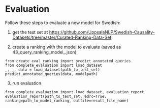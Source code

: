 # Evaluation
Follow these steps to evaluate a new model for Swedish:

1) get the test set at https://github.com/UppsalaNLP/Swedish-Causality-Datasets/tree/master/Curated-Ranking-Data-Set

2) create a ranking with the model to evaluate (saved as 43\_query\_ranking\_model\_<modelpath>.json)

```
from create_eval_ranking import predict_annotated_queries
from complete_evaluation import load_dataset
_, _, data = load_dataset(path_to_test_set)
predict_annotated_queries(data, modelpath)
```

3) run evaluation

```
from complete_evaluation import load_dataset, evaluation_report
evaluation_report(path_to_test_set, edrc=True, ranking=path_to_model_ranking, outfile=result_file_name)
```
